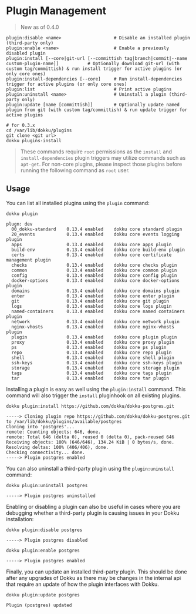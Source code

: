 # Plugin Management

> New as of 0.4.0

```
plugin:disable <name>                    # Disable an installed plugin (third-party only)
plugin:enable <name>                     # Enable a previously disabled plugin
plugin:install [--core|git-url [--committish tag|branch|commit|--name custom-plugin-name]]           # Optionally download git-url (with custom tag/committish) & run install trigger for active plugins (or only core ones)
plugin:install-dependencies [--core]     # Run install-dependencies trigger for active plugins (or only core ones)
plugin:list                              # Print active plugins
plugin:uninstall <name>                  # Uninstall a plugin (third-party only)
plugin:update [name [committish]]        # Optionally update named plugin from git (with custom tag/committish) & run update trigger for active plugins
```

```shell
# for 0.3.x
cd /var/lib/dokku/plugins
git clone <git url>
dokku plugins-install
```

> These commands require `root` permissions as the `install` and `install-dependencies` plugin triggers may utilize commands such as `apt-get`. For non-core plugins, please inspect those plugins before running the following command as `root` user.

## Usage

You can list all installed plugins using the `plugin` command:

```shell
dokku plugin
```

```
plugn: dev
  00_dokku-standard    0.13.4 enabled    dokku core standard plugin
  20_events            0.13.4 enabled    dokku core events logging plugin
  apps                 0.13.4 enabled    dokku core apps plugin
  build-env            0.13.4 enabled    dokku core build-env plugin
  certs                0.13.4 enabled    dokku core certificate management plugin
  checks               0.13.4 enabled    dokku core checks plugin
  common               0.13.4 enabled    dokku core common plugin
  config               0.13.4 enabled    dokku core config plugin
  docker-options       0.13.4 enabled    dokku core docker-options plugin
  domains              0.13.4 enabled    dokku core domains plugin
  enter                0.13.4 enabled    dokku core enter plugin
  git                  0.13.4 enabled    dokku core git plugin
  logs                 0.13.4 enabled    dokku core logs plugin
  named-containers     0.13.4 enabled    dokku core named containers plugin
  network              0.13.4 enabled    dokku core network plugin
  nginx-vhosts         0.13.4 enabled    dokku core nginx-vhosts plugin
  plugin               0.13.4 enabled    dokku core plugin plugin
  proxy                0.13.4 enabled    dokku core proxy plugin
  ps                   0.13.4 enabled    dokku core ps plugin
  repo                 0.13.4 enabled    dokku core repo plugin
  shell                0.13.4 enabled    dokku core shell plugin
  ssh-keys             0.13.4 enabled    dokku core ssh-keys plugin
  storage              0.13.4 enabled    dokku core storage plugin
  tags                 0.13.4 enabled    dokku core tags plugin
  tar                  0.13.4 enabled    dokku core tar plugin
```

Installing a plugin is easy as well using the `plugin:install` command. This command will also trigger the `install` pluginhook on all existing plugins.

```shell
dokku plugin:install https://github.com/dokku/dokku-postgres.git
```

```
-----> Cloning plugin repo https://github.com/dokku/dokku-postgres.git to /var/lib/dokku/plugins/available/postgres
Cloning into 'postgres'...
remote: Counting objects: 646, done.
remote: Total 646 (delta 0), reused 0 (delta 0), pack-reused 646
Receiving objects: 100% (646/646), 134.24 KiB | 0 bytes/s, done.
Resolving deltas: 100% (406/406), done.
Checking connectivity... done.
-----> Plugin postgres enabled
```

You can also uninstall a third-party plugin using the `plugin:uninstall` command:

```shell
dokku plugin:uninstall postgres
```

```
-----> Plugin postgres uninstalled
```

Enabling or disabling a plugin can also be useful in cases where you are debugging whether a third-party plugin is causing issues in your Dokku installation:

```shell
dokku plugin:disable postgres
```

```
-----> Plugin postgres disabled
```

```shell
dokku plugin:enable postgres
```

```
-----> Plugin postgres enabled
```

Finally, you can update an installed third-party plugin. This should be done after any upgrades of Dokku as there may be changes in the internal api that require an update of how the plugin interfaces with Dokku.

```shell
dokku plugin:update postgres
```

```
Plugin (postgres) updated
```
